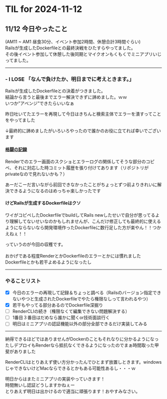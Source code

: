 # TIL for 2024-11-12
## 11/12 今日やったこと
(AM11 ~ AM1 昼食30分、イベント参加2時間、休憩合計3時間ぐらい)<br>
Railsが生成したDockerfileとの最終決戦をひたすらやってました。<br>
その後イベント参加して休憩した後同期とマイクオンもくもくでミニアプリいじってました。<br>

---

### - I LOSE 「なんで負けたか、明日までに考えときます。」
Railsが生成したDockerfileとの決着がつきました。<br>
結論から言うと最後までエラー解決できずに諦めました。ｗｗ<br>
いつか”アベンジ”できたらいいなぁ<br>

昨日吐いてたエラーを再現して今日はきちんと検索主体でエラーを潰すってことをやってました<br>

↓最終的に諦めましたがいろいろやったので誰かのお役に立てれば幸いでございます<br>
#### [格闘の記録](https://succulent-gorilla-f9a.notion.site/Docker-Rails-Bootstrap-Render-13c39de727c3809b9895d7030ae98815?pvs=4)

Renderでのエラー画面のスクショとエラーログの関係してそうな部分のコピペ、それに対応した時コミット履歴を張り付けてあります（リポジトリがprivateなので見れないかも？）<br>

あーだこーだ言いながら前回できなかったことがちょっとずつ前よりきれいに解決できるようになるのはめっちゃ楽しかったです<br>
#### けどRailsが生成するDockerfileはクソ

ワイがコピペしたDockerfileでbuildしてRails newしたせいで自分が思ってるより理解してないせいなのかもしれませんが、こんだけ修正しても最終的に使えるようにならないなら開発環境作ったDockerfileに数行足した方が楽やん！！つかえねぇ！！<br>

っていうのが今回の収穫です。<br><br>
おかげである程度RenderとかDockerfileのエラーとかには慣れましたDockerfileとかも若干よめるようになったし<br>

---

### やることリスト
- [x] 今日のエラーの再現して記録＆ちょっと調べる（Railsのバージョン指定できないやつと生成されたDockerfileでやたら権限なしって言われるやつ）
- [x] 若干もやってる部分あるのでDockerfile深掘り
- [ ] RenderCLIの続き（権限なくて編集できない問題解決する）
- [ ] 1番目３番目はだめなら誰かに聞くor技術面談行く
- [ ] 明日はミニアプリの認証機能以外の部分全部できるだけ実装してみる

---

納得できるほどではありませんがDockerのこともそれなりに分かるようになったしデプロイもRenderなら抵抗なくできるようになったのでまぁ時間取った甲斐がありました<br>

RenderCLIはとりあえず使い方分かったんでひとまず放置しときます。windowsじゃできないけどMacならできるとかもある可能性あるし・・・ｗ<br>

明日からはまたミニアプリの実装やっていきます！<br>
時間無いし認証どうしますかねぇー<br>
とりあえず明日は出かけるので適当に頑張ります！おやすみなさい。<br>